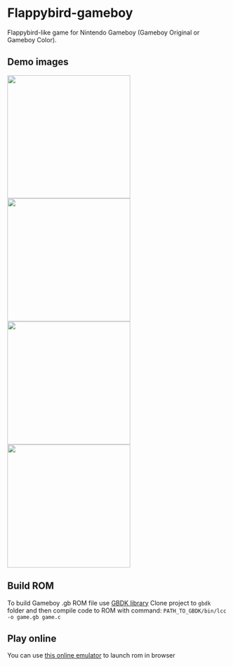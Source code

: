 # Flappybird-gameboy
Flappybird-like game for Nintendo Gameboy (Gameboy Original or Gameboy Color).

## Demo images
<img src="https://github.com/pashutk/flappybird-gameboy/raw/master/launchscreen.png" width="280" />
<img src="https://github.com/pashutk/flappybird-gameboy/raw/master/game.png" width="280" />
<img src="https://github.com/pashutk/flappybird-gameboy/raw/master/launchscreen.gif" width="280" />
<img src="https://github.com/pashutk/flappybird-gameboy/raw/master/game.gif" width="280" />

## Build ROM
To build Gameboy .gb ROM file use [GBDK library](http://gbdk.sourceforge.net/)
Clone project to `gbdk` folder and then compile code to ROM with command:
`PATH_TO_GBDK/bin/lcc -o game.gb game.c`

## Play online
You can use [this online emulator](https://github.com/taisel/GameBoy-Online) to launch rom in browser
